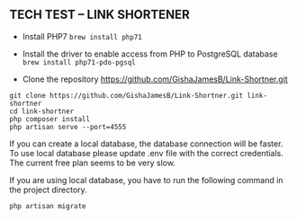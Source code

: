 ## TECH TEST – LINK SHORTENER

- Install PHP7
`brew install php71`

- Install the driver to enable access from PHP to PostgreSQL database
`brew install php71-pdo-pgsql`

- Clone the repository https://github.com/GishaJamesB/Link-Shortner.git

```
git clone https://github.com/GishaJamesB/Link-Shortner.git link-shortner
cd link-shortner
php composer install
php artisan serve --port=4555
```

If you can create a local database, the database connection will be faster. To use local database please update .env file with the correct credentials. The current free plan seems to be very slow.

If you are using local database, you have to run the following command in the project directory.

```
php artisan migrate
```